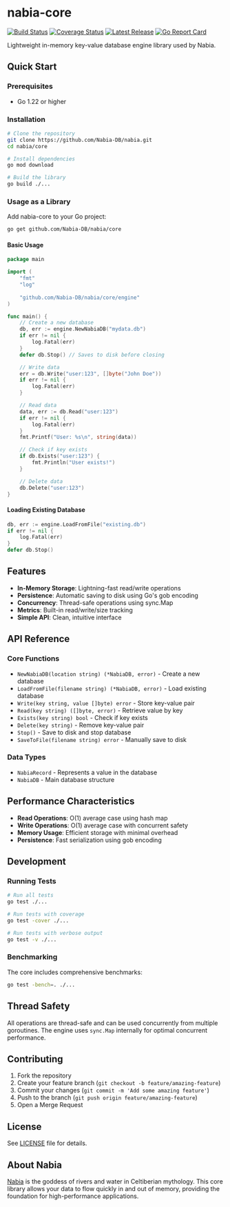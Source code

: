 # nabia-core

[![Build Status](https://github.com/Nabia-DB/nabia/workflows/CI/badge.svg)](https://github.com/Nabia-DB/nabia/actions)
[![Coverage Status](https://codecov.io/gh/Nabia-DB/nabia/branch/main/graph/badge.svg)](https://codecov.io/gh/Nabia-DB/nabia)
[![Latest Release](https://img.shields.io/github/v/release/Nabia-DB/nabia)](https://github.com/Nabia-DB/nabia/releases)
[![Go Report Card](https://goreportcard.com/badge/github.com/Nabia-DB/nabia)](https://goreportcard.com/report/github.com/Nabia-DB/nabia)

Lightweight in-memory key-value database engine library used by Nabia.

## Quick Start

### Prerequisites
- Go 1.22 or higher

### Installation

```bash
# Clone the repository
git clone https://github.com/Nabia-DB/nabia.git
cd nabia/core

# Install dependencies
go mod download

# Build the library
go build ./...
```

### Usage as a Library

Add nabia-core to your Go project:

```bash
go get github.com/Nabia-DB/nabia/core
```

#### Basic Usage

```go
package main

import (
    "fmt"
    "log"
    
    "github.com/Nabia-DB/nabia/core/engine"
)

func main() {
    // Create a new database
    db, err := engine.NewNabiaDB("mydata.db")
    if err != nil {
        log.Fatal(err)
    }
    defer db.Stop() // Saves to disk before closing

    // Write data
    err = db.Write("user:123", []byte("John Doe"))
    if err != nil {
        log.Fatal(err)
    }

    // Read data
    data, err := db.Read("user:123")
    if err != nil {
        log.Fatal(err)
    }
    fmt.Printf("User: %s\n", string(data))

    // Check if key exists
    if db.Exists("user:123") {
        fmt.Println("User exists!")
    }

    // Delete data
    db.Delete("user:123")
}
```

#### Loading Existing Database

```go
db, err := engine.LoadFromFile("existing.db")
if err != nil {
    log.Fatal(err)
}
defer db.Stop()
```

## Features

- **In-Memory Storage**: Lightning-fast read/write operations
- **Persistence**: Automatic saving to disk using Go's gob encoding
- **Concurrency**: Thread-safe operations using sync.Map
- **Metrics**: Built-in read/write/size tracking
- **Simple API**: Clean, intuitive interface

## API Reference

### Core Functions

- `NewNabiaDB(location string) (*NabiaDB, error)` - Create a new database
- `LoadFromFile(filename string) (*NabiaDB, error)` - Load existing database
- `Write(key string, value []byte) error` - Store key-value pair
- `Read(key string) ([]byte, error)` - Retrieve value by key
- `Exists(key string) bool` - Check if key exists
- `Delete(key string)` - Remove key-value pair
- `Stop()` - Save to disk and stop database
- `SaveToFile(filename string) error` - Manually save to disk

### Data Types

- `NabiaRecord` - Represents a value in the database
- `NabiaDB` - Main database structure

## Performance Characteristics

- **Read Operations**: O(1) average case using hash map
- **Write Operations**: O(1) average case with concurrent safety
- **Memory Usage**: Efficient storage with minimal overhead
- **Persistence**: Fast serialization using gob encoding

## Development

### Running Tests

```bash
# Run all tests
go test ./...

# Run tests with coverage
go test -cover ./...

# Run tests with verbose output
go test -v ./...
```

### Benchmarking

The core includes comprehensive benchmarks:

```bash
go test -bench=. ./...
```

## Thread Safety

All operations are thread-safe and can be used concurrently from multiple goroutines. The engine uses `sync.Map` internally for optimal concurrent performance.

## Contributing

1. Fork the repository
2. Create your feature branch (`git checkout -b feature/amazing-feature`)
3. Commit your changes (`git commit -m 'Add some amazing feature'`)
4. Push to the branch (`git push origin feature/amazing-feature`)
5. Open a Merge Request

## License

See [LICENSE](LICENSE) file for details.

## About Nabia

[Nabia](https://en.wikipedia.org/wiki/Nabia) is the goddess of rivers and water in Celtiberian mythology. This core library allows your data to flow quickly in and out of memory, providing the foundation for high-performance applications.
